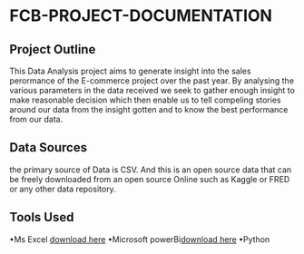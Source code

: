 # FCB-PROJECT-DOCUMENTATION
## Project Outline 
This Data Analysis project aims to generate insight into the sales perormance of the E-commerce project over the past year. By analysing the various parameters in the data received we seek to gather enough insight to make reasonable decision which then enable us to tell compeling stories around our data from the insight gotten and to know the best performance from our data.
## Data Sources
the primary source of Data is CSV. And this is an open source data that can be freely downloaded from an open source Online such as Kaggle or FRED or any other data repository.
## Tools Used
•Ms Excel [download here](www.microsoft.com)
•Microsoft powerBi[download here](www.microsoft.com/en-us/power-platform/products/power-bi)
•Python
